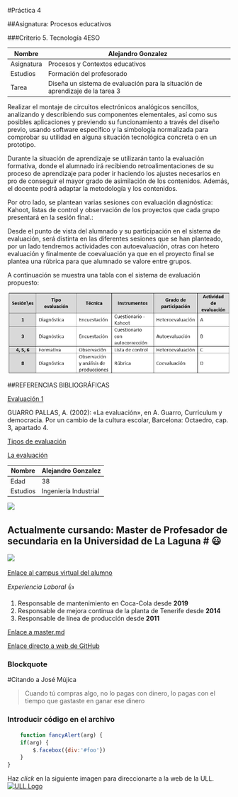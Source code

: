 #Práctica 4

##Asignatura: Procesos educativos

###Criterio 5. Tecnología 4ESO

Nombre | Alejandro Gonzalez 
-------|--------
Asignatura | Procesos y Contextos educativos
Estudios | Formación del profesorado 
Tarea | Diseña un sistema de evaluación para la situación de aprendizaje de la tarea 3


Realizar el montaje de circuitos electrónicos analógicos sencillos, analizando y describiendo sus componentes elementales, así como sus posibles aplicaciones y previendo su funcionamiento a través del diseño previo, usando software específico y la simbología normalizada para comprobar su utilidad en alguna situación tecnológica concreta o en un prototipo.

Durante la situación de aprendizaje se utilizarán tanto la evaluación formativa, donde el alumnado irá recibiendo retroalimentaciones de su proceso de aprendizaje para poder ir haciendo los ajustes necesarios en pro de conseguir el mayor grado de asimilación de los contenidos. Además, el docente podrá adaptar la metodología y los contenidos.

Por otro lado, se plantean varias sesiones con evaluación diagnóstica: Kahoot, listas de control y observación de los proyectos que cada grupo presentará en la sesión final.:


Desde el punto de vista del alumnado y su participación en el sistema de evaluación, será distinta en las diferentes sesiones que se han planteado, por un lado tendremos actividades con autoevaluación, otras con hetero evaluación y finalmente de coevaluación ya que en el proyecto final se plantea una rúbrica para que alumnado se valore entre grupos.

A continuación se muestra una tabla con el sistema de evaluación propuesto:

![Tabla](Captura.PNG)


##REFERENCIAS BIBLIOGRÁFICAS


[Evaluación 1](https://redined.educacion.gob.es/xmlui/bitstream/handle/11162/196323/evaluacion.pdf?sequence=1)

GUARRO PALLAS, A. (2002): «La evaluación», en A. Guarro, Curriculum y democracia. Por un cambio de la cultura escolar, Barcelona: Octaedro, cap. 3, apartado 4.	

[Tipos de evaluación](https://materialeseducativos.net/2019/08/21/tipos-de-evaluacion-diagnostica-formativa-y-sumativa/)

[La evaluación](https://des-for.infd.edu.ar/sitio/upload/diazbarrigacap8_EVALUACION.pdf)







Nombre | Alejandro Gonzalez 
-------|--------
Edad | 38
Estudios | Ingeniería Industrial 
<img width=50 src="http://portal.uned.es/NUEVOWEB/IMAGENES/logo_uned.gif">

## Actualmente cursando: Master de Profesador de secundaria en la Universidad de La Laguna # :smiley:


<img width=70 src="http://ceadtenerife.es/web/wp-content/uploads/2018/10/logo-ull.jpg">


[Enlace al campus virtual del alumno](https://campusdoctoradoyposgrado2122.ull.es/user/profile.php?id=4825)

*Experiencia Laboral* :+1:
1. Responsable de mantenimiento en Coca-Cola desde **2019**
2. Responsable de mejora continua de la planta de Tenerife desde **2014**
3. Responsable de línea de producción desde **2011**


[Enlace a master.md](https://github.com/ULL-MFP-AET-2122/aprender-markdown-alejandro-gonzalez-sarasola-alu0100260076/blob/main/master.md)


[Enlace directo a web de GitHub](http://github.com)

### Blockquote
#Citando a José Mújica
> Cuando tú compras algo, 
>no lo pagas con dinero, 
>lo pagas con el tiempo que gastaste en ganar ese dinero

### Introducir código en el archivo 
```javascript
    function fancyAlert(arg) {
    if(arg) {
        $.facebox({div:'#foo'})
    }
}
```


Haz *click* en la siguiente imagen para direccionarte a la web de la ULL.
[![ULL Logo](logo-ull.jpg)](https://www.ull.es/)

